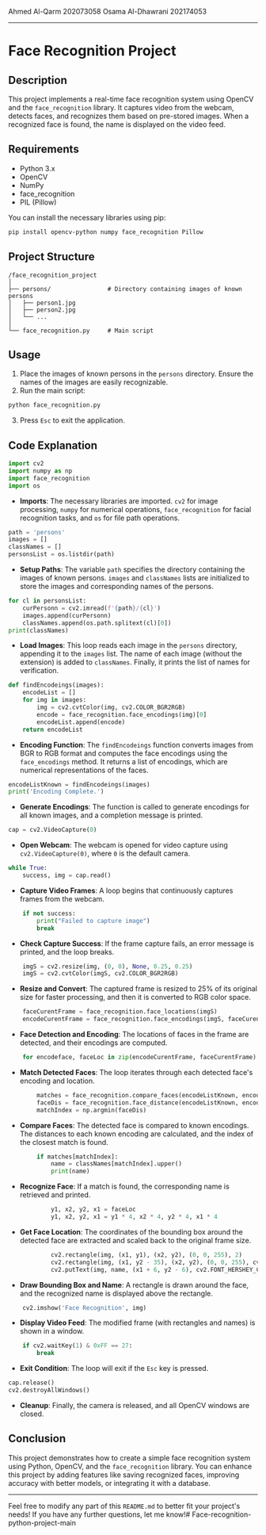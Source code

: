 Ahmed Al-Qarm       202073058
Osama Al-Dhawrani   202174053

---

# Face Recognition Project

## Description

This project implements a real-time face recognition system using OpenCV and the `face_recognition` library. It captures video from the webcam, detects faces, and recognizes them based on pre-stored images. When a recognized face is found, the name is displayed on the video feed.

## Requirements

- Python 3.x
- OpenCV
- NumPy
- face_recognition
- PIL (Pillow)

You can install the necessary libraries using pip:

```bash
pip install opencv-python numpy face_recognition Pillow
```

## Project Structure

```
/face_recognition_project
│
├── persons/                # Directory containing images of known persons
│   ├── person1.jpg
│   ├── person2.jpg
│   └── ...
│
└── face_recognition.py     # Main script
```

## Usage

1. Place the images of known persons in the `persons` directory. Ensure the names of the images are easily recognizable.
2. Run the main script:

```bash
python face_recognition.py
```

3. Press `Esc` to exit the application.

## Code Explanation

```python
import cv2
import numpy as np
import face_recognition
import os
```
- **Imports**: The necessary libraries are imported. `cv2` for image processing, `numpy` for numerical operations, `face_recognition` for facial recognition tasks, and `os` for file path operations.

```python
path = 'persons'
images = []
classNames = []
personsList = os.listdir(path)
```
- **Setup Paths**: The variable `path` specifies the directory containing the images of known persons. `images` and `classNames` lists are initialized to store the images and corresponding names of the persons.

```python
for cl in personsList:
    curPersonn = cv2.imread(f'{path}/{cl}')
    images.append(curPersonn)
    classNames.append(os.path.splitext(cl)[0])
print(classNames)
```
- **Load Images**: This loop reads each image in the `persons` directory, appending it to the `images` list. The name of each image (without the extension) is added to `classNames`. Finally, it prints the list of names for verification.

```python
def findEncodeings(images):
    encodeList = []
    for img in images:
        img = cv2.cvtColor(img, cv2.COLOR_BGR2RGB)
        encode = face_recognition.face_encodings(img)[0]
        encodeList.append(encode)
    return encodeList
```
- **Encoding Function**: The `findEncodeings` function converts images from BGR to RGB format and computes the face encodings using the `face_encodings` method. It returns a list of encodings, which are numerical representations of the faces.

```python
encodeListKnown = findEncodeings(images)
print('Encoding Complete.')
```
- **Generate Encodings**: The function is called to generate encodings for all known images, and a completion message is printed.

```python
cap = cv2.VideoCapture(0)
```
- **Open Webcam**: The webcam is opened for video capture using `cv2.VideoCapture(0)`, where `0` is the default camera.

```python
while True:
    success, img = cap.read()
```
- **Capture Video Frames**: A loop begins that continuously captures frames from the webcam.

```python
    if not success:
        print("Failed to capture image")
        break
```
- **Check Capture Success**: If the frame capture fails, an error message is printed, and the loop breaks.

```python
    imgS = cv2.resize(img, (0, 0), None, 0.25, 0.25)
    imgS = cv2.cvtColor(imgS, cv2.COLOR_BGR2RGB)
```
- **Resize and Convert**: The captured frame is resized to 25% of its original size for faster processing, and then it is converted to RGB color space.

```python
    faceCurentFrame = face_recognition.face_locations(imgS)
    encodeCurentFrame = face_recognition.face_encodings(imgS, faceCurentFrame)
```
- **Face Detection and Encoding**: The locations of faces in the frame are detected, and their encodings are computed.

```python
    for encodeface, faceLoc in zip(encodeCurentFrame, faceCurentFrame):
```
- **Match Detected Faces**: The loop iterates through each detected face's encoding and location.

```python
        matches = face_recognition.compare_faces(encodeListKnown, encodeface)
        faceDis = face_recognition.face_distance(encodeListKnown, encodeface)
        matchIndex = np.argmin(faceDis)
```
- **Compare Faces**: The detected face is compared to known encodings. The distances to each known encoding are calculated, and the index of the closest match is found.

```python
        if matches[matchIndex]:
            name = classNames[matchIndex].upper()
            print(name)
```
- **Recognize Face**: If a match is found, the corresponding name is retrieved and printed.

```python
            y1, x2, y2, x1 = faceLoc
            y1, x2, y2, x1 = y1 * 4, x2 * 4, y2 * 4, x1 * 4
```
- **Get Face Location**: The coordinates of the bounding box around the detected face are extracted and scaled back to the original frame size.

```python
            cv2.rectangle(img, (x1, y1), (x2, y2), (0, 0, 255), 2)
            cv2.rectangle(img, (x1, y2 - 35), (x2, y2), (0, 0, 255), cv2.FILLED)
            cv2.putText(img, name, (x1 + 6, y2 - 6), cv2.FONT_HERSHEY_COMPLEX, 1, (255, 255, 255), 2)
```
- **Draw Bounding Box and Name**: A rectangle is drawn around the face, and the recognized name is displayed above the rectangle.

```python
    cv2.imshow('Face Recognition', img)
```
- **Display Video Feed**: The modified frame (with rectangles and names) is shown in a window.

```python
    if cv2.waitKey(1) & 0xFF == 27:  
        break
```
- **Exit Condition**: The loop will exit if the `Esc` key is pressed.

```python
cap.release()
cv2.destroyAllWindows()
```
- **Cleanup**: Finally, the camera is released, and all OpenCV windows are closed.

## Conclusion

This project demonstrates how to create a simple face recognition system using Python, OpenCV, and the `face_recognition` library. You can enhance this project by adding features like saving recognized faces, improving accuracy with better models, or integrating it with a database.

---

Feel free to modify any part of this `README.md` to better fit your project's needs! If you have any further questions, let me know!#   F a c e - r e c o g n i t i o n - p y t h o n - p r o j e c t - m a i n  
 